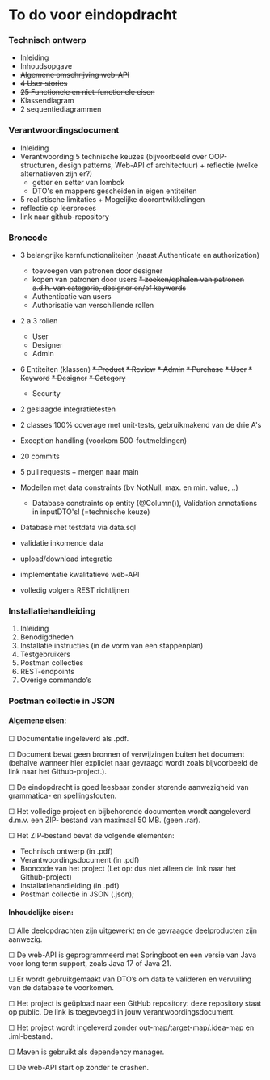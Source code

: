 # To do voor eindopdracht

### Technisch ontwerp
* Inleiding
* Inhoudsopgave
* ~~Algemene omschrijving web-API~~
* ~~4 User stories~~
* ~~25 Functionele en niet-functionele eisen~~
* Klassendiagram
* 2 sequentiediagrammen

### Verantwoordingsdocument
* Inleiding
* Verantwoording 5 technische keuzes (bijvoorbeeld over OOP-structuren,
  design patterns, Web-API of architectuur) + reflectie (welke alternatieven zijn er?)
  * getter en setter van lombok
  * DTO's en mappers gescheiden in eigen entiteiten
* 5 realistische limitaties + Mogelijke doorontwikkelingen
* reflectie op leerproces
* link naar github-repository

### Broncode
* 3 belangrijke kernfunctionaliteiten (naast Authenticate en authorization)
  * toevoegen van patronen door designer
  * kopen van patronen door users
  ~~* zoeken/ophalen van patronen a.d.h. van categorie, designer en/of keywords~~
  * Authenticatie van users
  * Authorisatie van verschillende rollen
* 2 a 3 rollen
  * User
  * Designer
  * Admin
* 6 Entiteiten (klassen)
  ~~* Product~~
 ~~* Review~~ 
  ~~* Admin~~
  ~~* Purchase~~
  ~~* User~~
  ~~* Keyword~~
  ~~* Designer~~
  ~~* Category~~
  * Security

* 2 geslaagde integratietesten
* 2 classes 100% coverage met unit-tests, gebruikmakend van de drie A's
* Exception handling (voorkom 500-foutmeldingen)
* 20 commits
* 5 pull requests + mergen naar main
* Modellen met data constraints (bv NotNull, max. en min. value, ..)
  * Database constraints op entity (@Column()), Validation annotations in inputDTO's! (=technische keuze)
* Database met testdata via data.sql
* validatie inkomende data
* upload/download integratie
* implementatie kwalitatieve web-API 
* volledig volgens REST richtlijnen

### Installatiehandleiding
1. Inleiding
2. Benodigdheden
3. Installatie instructies (in de vorm van een stappenplan)
4. Testgebruikers
5. Postman collecties
6. REST-endpoints
7. Overige commando’s

### Postman collectie in JSON

#### Algemene eisen:
☐ Documentatie ingeleverd als .pdf.

☐ Document bevat geen bronnen of verwijzingen buiten het document (behalve wanneer hier
expliciet naar gevraagd wordt zoals bijvoorbeeld de link naar het Github-project.).

☐ De eindopdracht is goed leesbaar zonder storende aanwezigheid van grammatica- en
spellingsfouten.

☐ Het volledige project en bijbehorende documenten wordt aangeleverd d.m.v. een ZIP-
bestand van maximaal 50 MB. (geen .rar).

☐ Het ZIP-bestand bevat de volgende elementen:

* Technisch ontwerp (in .pdf)
* Verantwoordingsdocument (in .pdf)
* Broncode van het project (Let op: dus niet alleen de link naar het Github-project)
* Installatiehandleiding (in .pdf)
* Postman collectie in JSON (.json);

#### Inhoudelijke eisen:
☐ Alle deelopdrachten zijn uitgewerkt en de gevraagde deelproducten zijn aanwezig.

☐ De web-API is geprogrammeerd met Springboot en een versie van Java voor long term
support, zoals Java 17 of Java 21.

☐ Er wordt gebruikgemaakt van DTO’s om data te valideren en vervuiling van de database te
voorkomen.

☐ Het project is geüpload naar een GitHub repository: deze repository staat op public. De link is
toegevoegd in jouw verantwoordingsdocument.

☐ Het project wordt ingeleverd zonder out-map/target-map/.idea-map en .iml-bestand.

☐ Maven is gebruikt als dependency manager.

☐ De web-API start op zonder te crashen.